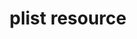 ---
draft: false
resource_reference: true
robots:
syntax_code_block:
common_resource_functionality_multiple_packages: false
common_resource_functionality_resources_common_windows_security: false
cookbook_file_specificity: false
debug_recipes_chef_shell: false
handler_custom: false
handler_types: false
nameless_apt_update: false
nameless_build_essential: false
properties_multiple_packages: false
properties_resources_common_windows_security: false
properties_shortcode:
ps_credential_helper: false
registry_key: false
remote_directory_recursive_directories: false
remote_file_prevent_re_downloads: false
remote_file_unc_path: false
resource_directory_recursive_directories: false
resource_package_options: false
resources_common_atomic_update: false
resources_common_guard_interpreter: false
resources_common_guards: true
resources_common_notification: true
resources_common_properties: true
ruby_style_basics_chef_log: false
syntax_shortcode:
template_requirements: false
unit_file_verification: false
title: plist resource
resource: plist
aliases:
- "/resource_plist.html"
menu:
  infra:
    title: plist
    identifier: chef_infra/cookbook_reference/resources/plist plist
    parent: chef_infra/cookbook_reference/resources

resource_description_list:
- markdown: Use the plist resource to set config values in plist files on macOS systems.
resource_new_in: '16.0'
syntax_full_code_block: |-
  plist 'name' do
    encoding      String # default value: "binary"
    entry         String
    group         String # default value: "wheel"
    mode          String, Integer
    owner         String # default value: "root"
    path          String # default value: 'name' unless specified
    value         true, false, String, Integer, Float, Hash
    action        Symbol # defaults to :set if not specified
  end
syntax_properties_list:
syntax_full_properties_list:
- "`plist` is the resource."
- "`name` is the name given to the resource block."
- "`action` identifies which steps Chef Infra Client will take to bring the node into
  the desired state."
- "``encoding``, ``entry``, ``group``, ``mode``, ``owner``, ``path``, and ``value``
  are the properties available to this resource."
properties_list:
- property: encoding
  ruby_type: String
  required: false
  default_value: binary
  new_in:
  description_list:
  - markdown:
- property: entry
  ruby_type: String
  required: false
  default_value:
  new_in:
  description_list:
  - markdown:
- property: group
  ruby_type: String
  required: false
  default_value: wheel
  new_in:
  description_list:
  - markdown:
- property: mode
  ruby_type: String, Integer
  required: false
  default_value:
  new_in:
  description_list:
  - markdown:
- property: owner
  ruby_type: String
  required: false
  default_value: root
  new_in:
  description_list:
  - markdown:
- property: path
  ruby_type: String
  required: false
  default_value: The resource block's name
  new_in:
  description_list:
  - markdown:
- property: value
  ruby_type: true, false, String, Integer, Float, Hash
  required: false
  default_value:
  new_in:
  description_list:
  - markdown:

---